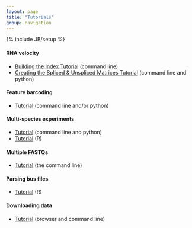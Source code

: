 ```yaml
---
layout: page
title: "Tutorials"
group: navigation
---
```


{% include JB/setup %}

#### RNA velocity
- [Building the Index Tutorial](velocity_index_tutorial.html) (command line)
- [Creating the Spliced & Unspliced Matrices Tutorial](velocity_tutorial.html) (command line and python)

#### Feature barcoding
- [Tutorial](kite_tutorial.html) (command line and/or python)

#### Multi-species experiments
- [Tutorial](species_mixing_tutorial.html) (command line and python)
- [Tutorial](https://bustools.github.io/BUS_notebooks_R/10xv2.html) (R)

#### Multiple FASTQs 
- [Tutorial](multiple_files_tutorial.html) (the command line)

#### Parsing bus files
- [Tutorial](https://bustools.github.io/BUS_notebooks_R/10xv3.html) (R)

#### Downloading data
- [Tutorial](https://data_tutorial.html) (browser and command line)
